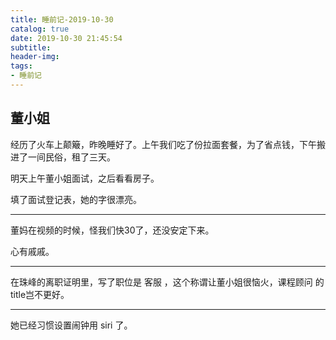 ```yaml
---
title: 睡前记-2019-10-30
catalog: true
date: 2019-10-30 21:45:54
subtitle:
header-img:
tags:
- 睡前记
---
```


## 董小姐

经历了火车上颠簸，昨晚睡好了。上午我们吃了份拉面套餐，为了省点钱，下午搬进了一间民俗，租了三天。

明天上午董小姐面试，之后看看房子。

填了面试登记表，她的字很漂亮。

---

董妈在视频的时候，怪我们快30了，还没安定下来。

心有戚戚。

---

在珠峰的离职证明里，写了职位是 客服 ，这个称谓让董小姐很恼火，课程顾问 的title岂不更好。

---

她已经习惯设置闹钟用 siri 了。


